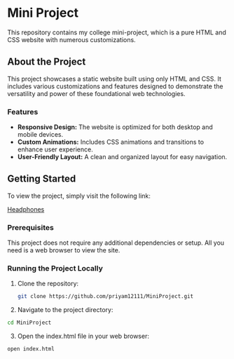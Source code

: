 # Mini Project

This repository contains my college mini-project, which is a pure HTML and CSS website with numerous customizations.

## About the Project

This project showcases a static website built using only HTML and CSS. It includes various customizations and features designed to demonstrate the versatility and power of these foundational web technologies.

### Features
- **Responsive Design:** The website is optimized for both desktop and mobile devices.
- **Custom Animations:** Includes CSS animations and transitions to enhance user experience.
- **User-Friendly Layout:** A clean and organized layout for easy navigation.

## Getting Started

To view the project, simply visit the following link:

[Headphones](https://priyam12111.github.io/Miniproject-HeadsetHub/)

### Prerequisites

This project does not require any additional dependencies or setup. All you need is a web browser to view the site.

### Running the Project Locally

1. Clone the repository:
   ```bash
   git clone https://github.com/priyam12111/MiniProject.git
   ```
2. Navigate to the project directory:

```bash
cd MiniProject
```
3. Open the index.html file in your web browser:

```bash
open index.html
```
